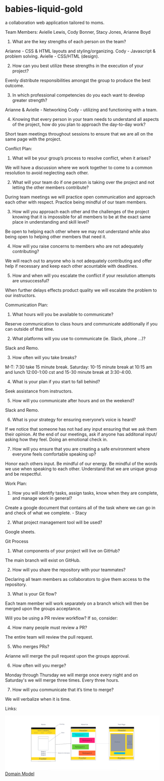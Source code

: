 # babies-liquid-gold

a collaboration web application tailored to moms.

Team Members: Avielle Lewis, Cody Bonner, Stacy Jones, Arianne Boyd

1. What are the key strengths of each person on the team?

Arianne -  CSS & HTML layouts and styling/organizing.
Cody - Javascript & problem solving.
Avielle - CSS/HTML (design).

2. How can you best utilize these strengths in the execution of your project?

Evenly distribute responsibilities amongst the group to produce the best outcome.

3. In which professional competencies do you each want to develop greater strength?

Arianne & Avielle - Networking
Cody - utilizing and functioning with a team. 

4. Knowing that every person in your team needs to understand all aspects of the project, how do you plan to approach the day-to-day work?

Short team meetings throughout sessions to ensure that we are all on the same page with the project. 

Conflict Plan:

1. What will be your group’s process to resolve conflict, when it arises?

We will have a discussion where we work together to come to a common resolution to avoid neglecting each other.

2. What will your team do if one person is taking over the project and not letting the other members contribute?

During team meetings we will practice open communication and approach each other with respect. Practice being mindful of our team members.

3. How will you approach each other and the challenges of the project knowing that it is impossible for all members to be at the exact same place in understanding and skill level?

Be open to helping each other where we may not understand while also being open to helping other members that need it.

4. How will you raise concerns to members who are not adequately contributing?

We will reach out to anyone who is not adequately contributing and offer help if  necessary and keep each other acountable with deadlines.


5. How and when will you escalate the conflict if your resolution attempts are unsuccessful?

When further delays effects product quality we will escalate the problem to our instructors.

Communication Plan:

1. What hours will you be available to communicate?

Reserve communication to class hours and communicate additionally if you can outside of that time.

2. What platforms will you use to communicate (ie. Slack, phone …)?

Slack and Remo.

3. How often will you take breaks?

M-T: 7:30 take 15 minute break.
Saturday: 10-15 minute break at 10:15 am and lunch 12:00-1:00 cst and 15-30 minute break at 3:30-4:00.

4. What is your plan if you start to fall behind?

Seek assistance from instructors.

5. How will you communicate after hours and on the weekend?

Slack and Remo.

6. What is your strategy for ensuring everyone’s voice is heard?

If we notice that someone has not had any input ensuring that we ask them their opinion. 
At the end of our meetings, ask if anyone has additonal input/ asking how they feel.
Doing an emotional check in. 

7. How will you ensure that you are creating a safe environment where everyone feels comfortable speaking up?

Honor each others input. 
Be mindful of our energy.
Be mindful of the words we use when speaking to each other. 
Understand that we are unique group and be respectful.

Work Plan:

1. How you will identify tasks, assign tasks, know when they are complete, and manage work in general?

Create a google document that contains all of the task where we can go in and check of what we complete. - Stacy

2. What project management tool will be used?

Google sheets.

Git Process

1. What components of your project will live on GitHub?

The main branch will exist on GitHub.

2. How will you share the repository with your teammates?

Declaring all team members as collaborators to give them access to the repository.

3. What is your Git flow?

Each team member will work separately on a branch which will then be merged upon the groups acceptance.

Will you be using a PR review workflow? If so, consider:

4. How many people must review a PR?

The entire team will review the pull request.

5. Who merges PRs?

Arianne will merge the pull request upon the groups approval.

6. How often will you merge?

Monday through Thursday we will merge once every night and on Saturday's we will merge three times. Every three hours. 

7. How will you communicate that it’s time to merge?

We will verbalize when it is time. 

Links:

![WireFrame](img/WireFrame.PNG)
[Domain Model](https://codex-code102.invisionapp.com/freehand/Domain-Model-fD5wyl2gz)